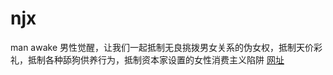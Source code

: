 # njx
man awake
男性觉醒，让我们一起抵制无良挑拨男女关系的伪女权，抵制天价彩礼，抵制各种舔狗供养行为，抵制资本家设置的女性消费主义陷阱
[网址](http://njx.lanyintao.com)
